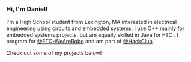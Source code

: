 ### Hi, I'm Daniel!

I'm a High School student from Lexington, MA interested in electrical engineering using circuits and embedded systems. I use C++ mainly for embedded systems projects, but am equally skilled in Java for FTC . I program for [@FTC-WeAreRobo](https://github.com/FTC-WeAreRobo) and am part of [@HackClub](https://github.com/HackClub).

Check out some of my projects below!

<!--
**dgorbunov/dgorbunov** is a ✨ _special_ ✨ repository because its `README.md` (this file) appears on your GitHub profile.

Here are some ideas to get you started:

- 🔭 I’m currently working on ...
- 🌱 I’m currently learning ...
- 👯 I’m looking to collaborate on ...
- 🤔 I’m looking for help with ...
- 💬 Ask me about ...
- 📫 How to reach me: ...
- ⚡ Fun fact: ...
-->
